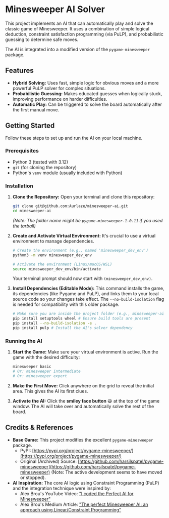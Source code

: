 # Minesweeper AI Solver

This project implements an AI that can automatically play and solve the classic game of Minesweeper. It uses a combination of simple logical deduction, constraint satisfaction programming (via PuLP), and probabilistic guessing to determine safe moves.

The AI is integrated into a modified version of the `pygame-minesweeper` package.

## Features

* **Hybrid Solving:** Uses fast, simple logic for obvious moves and a more powerful PuLP solver for complex situations.
* **Probabilistic Guessing:** Makes educated guesses when logically stuck, improving performance on harder difficulties.
* **Automatic Play:** Can be triggered to solve the board automatically after the first manual move.

## Getting Started

Follow these steps to set up and run the AI on your local machine.

### Prerequisites

* Python 3 (tested with 3.12)
* `git` (for cloning the repository)
* Python's `venv` module (usually included with Python)

### Installation

1.  **Clone the Repository:**
    Open your terminal and clone this repository:
    ```bash
    git clone git@github.com:Aurlaze/minesweeper-ai.git
    cd minesweeper-ai
    ```
    *(Note: The folder name might be `pygame-minesweeper-1.0.11` if you used the tarball)*

2.  **Create and Activate Virtual Environment:**
    It's crucial to use a virtual environment to manage dependencies.
    ```bash
    # Create the environment (e.g., named 'minesweeper_dev_env')
    python3 -m venv minesweeper_dev_env

    # Activate the environment (Linux/macOS/WSL)
    source minesweeper_dev_env/bin/activate
    ```
    Your terminal prompt should now start with `(minesweeper_dev_env)`.

3.  **Install Dependencies (Editable Mode):**
    This command installs the game, its dependencies (like Pygame and PuLP), and links them to your local source code so your changes take effect. The `--no-build-isolation` flag is needed for compatibility with this older package.
    ```bash
    # Make sure you are inside the project folder (e.g., minesweeper-ai or pygame-minesweeper-1.0.11)
    pip install setuptools wheel # Ensure build tools are present
    pip install --no-build-isolation -e .
    pip install pulp # Install the AI's solver dependency
    ```

### Running the AI

1.  **Start the Game:**
    Make sure your virtual environment is active. Run the game with the desired difficulty:
    ```bash
    minesweeper basic
    # Or: minesweeper intermediate
    # Or: minesweeper expert
    ```

2.  **Make the First Move:**
    Click anywhere on the grid to reveal the initial area. This gives the AI its first clues.

3.  **Activate the AI:**
    Click the **smiley face button** 😃 at the top of the game window. The AI will take over and automatically solve the rest of the board.

## Credits & References

* **Base Game:** This project modifies the excellent `pygame-minesweeper` package.
    * PyPI: [https://pypi.org/project/pygame-minesweeper/](https://pypi.org/project/pygame-minesweeper/)
    * Original (Archived) Source: [https://github.com/harsilspatel/pygame-minesweeper](https://github.com/harsilspatel/pygame-minesweeper) (Note: The active development seems to have moved or stopped).
* **AI Inspiration:** The core AI logic using Constraint Programming (PuLP) and the integration technique were inspired by:
    * Alex Brou's YouTube Video: ["I coded the Perfect AI for Minesweeper"](https://youtu.be/gKMZbzl0V7U)
    * Alex Brou's Medium Article: ["The perfect Minesweeper AI: an approach using Linear/Constraint Programming"](https://medium.com/@alexbrou/the-perfect-minesweeper-ai-an-approach-using-linear-constraint-programming-1d4cf8cc8101)
